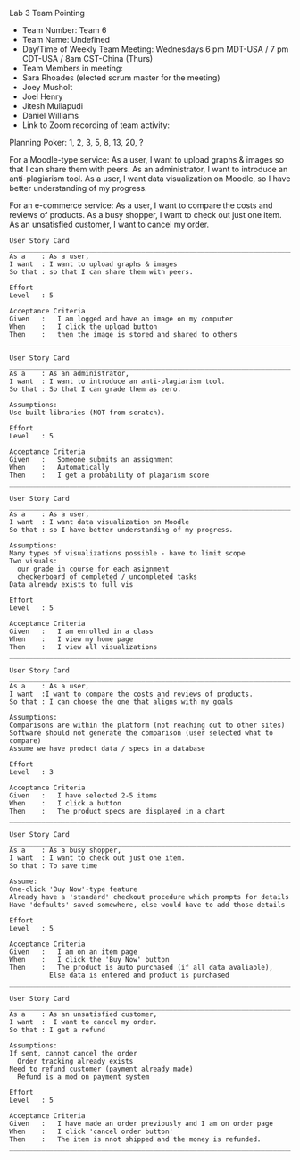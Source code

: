 Lab 3 Team Pointing

   * Team Number: Team 6
   * Team Name: Undefined
   * Day/Time of Weekly Team Meeting: Wednesdays 6 pm MDT-USA / 7 pm CDT-USA / 8am CST-China (Thurs)
   * Team Members in meeting:
   *   Sara Rhoades (elected scrum master for the meeting)
   *   Joey Musholt
   *   Joel Henry
   *   Jitesh Mullapudi
   *   Daniel Williams
   * Link to Zoom recording of team activity: 

Planning Poker: 1, 2, 3, 5, 8, 13, 20, ?

For a Moodle-type service:
As a user, I want to upload graphs & images so that I can share them with peers.
As an administrator, I want to introduce an anti-plagiarism tool.
As a user, I want data visualization on Moodle, so I have better understanding of my progress.

For an e-commerce service:
As a user, I want to compare the costs and reviews of products.
As a busy shopper, I want to check out just one item.
As an unsatisfied customer, I want to cancel my order.

```
User Story Card
______________________________________________________________________________
As a 	: As a user,
I want	: I want to upload graphs & images 
So that : so that I can share them with peers.

Effort
Level	: 5

Acceptance Criteria
Given	: 	I am logged and have an image on my computer
When 	: 	I click the upload button
Then 	: 	then the image is stored and shared to others
____________________________________________________________________________

```

```
User Story Card
______________________________________________________________________________
As a 	: As an administrator,
I want	: I want to introduce an anti-plagiarism tool.
So that : So that I can grade them as zero.

Assumptions:
Use built-libraries (NOT from scratch).

Effort
Level	: 5

Acceptance Criteria
Given	: 	Someone submits an assignment
When 	: 	Automatically
Then 	: 	I get a probability of plagarism score
____________________________________________________________________________

```

```
User Story Card
______________________________________________________________________________
As a 	: As a user,
I want	: I want data visualization on Moodle
So that : so I have better understanding of my progress.

Assumptions:
Many types of visualizations possible - have to limit scope
Two visuals:
  our grade in course for each asignment
  checkerboard of completed / uncompleted tasks
Data already exists to full vis

Effort
Level	: 5

Acceptance Criteria
Given	: 	I am enrolled in a class
When 	: 	I view my home page
Then 	: 	I view all visualizations
____________________________________________________________________________

```

```
User Story Card
______________________________________________________________________________
As a 	: As a user,
I want	:I want to compare the costs and reviews of products.
So that : I can choose the one that aligns with my goals

Assumptions:
Comparisons are within the platform (not reaching out to other sites)
Software should not generate the comparison (user selected what to compare)
Assume we have product data / specs in a database

Effort
Level	: 3

Acceptance Criteria
Given	: 	I have selected 2-5 items
When 	: 	I click a button
Then 	: 	The product specs are displayed in a chart
____________________________________________________________________________

```

```
User Story Card
______________________________________________________________________________
As a 	: As a busy shopper,
I want	: I want to check out just one item.
So that : To save time

Assume:
One-click 'Buy Now'-type feature
Already have a 'standard' checkout procedure which prompts for details
Have 'defaults' saved somewhere, else would have to add those details

Effort
Level	: 5

Acceptance Criteria
Given	: 	I am on an item page
When 	: 	I click the 'Buy Now' button
Then 	: 	The product is auto purchased (if all data avaliable),
          Else data is entered and product is purchased
____________________________________________________________________________

```

```
User Story Card
______________________________________________________________________________
As a 	: As an unsatisfied customer,
I want	:  I want to cancel my order.
So that : I get a refund

Assumptions:
If sent, cannot cancel the order
  Order tracking already exists
Need to refund customer (payment already made)
  Refund is a mod on payment system

Effort
Level	: 5

Acceptance Criteria
Given	: 	I have made an order previously and I am on order page
When 	: 	I click 'cancel order button'
Then 	: 	The item is nnot shipped and the money is refunded.
____________________________________________________________________________

```

